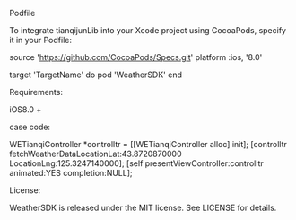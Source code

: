 Podfile

To integrate tianqijunLib into your Xcode project using CocoaPods, specify it in your Podfile:

source 'https://github.com/CocoaPods/Specs.git'
platform :ios, '8.0'

target 'TargetName' do
pod 'WeatherSDK'
end

Requirements:

iOS8.0 +

case code:

   WETianqiController *controlltr = [[WETianqiController alloc] init];
   [controlltr fetchWeatherDataLocationLat:43.8720870000 LocationLng:125.3247140000];
   [self presentViewController:controlltr animated:YES completion:NULL];

License:

WeatherSDK is released under the MIT license. See LICENSE for details.


